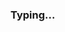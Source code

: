 ### Typing...

<!--
**Flacial/Flacial** is a ✨ _special_ ✨ repository because its `README.md` (this file) appears on your GitHub profile.


